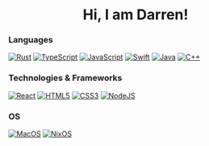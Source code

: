 <h1 align="center">Hi, I am Darren!</h1>

### Languages
[![Rust](https://img.shields.io/badge/rust-00c1ad?style=for-the-badge&logo=rust&logoColor=white)](https://github.com/DMJGilbert)
[![TypeScript](https://img.shields.io/badge/typescript-00c1ad?style=for-the-badge&logo=typescript&logoColor=white)](https://github.com/DMJGilbert)
[![JavaScript](https://img.shields.io/badge/javascript-00c1ad?style=for-the-badge&logo=javascript&logoColor=white)](https://github.com/DMJGilbert)
[![Swift](https://img.shields.io/badge/swift-00c1ad?style=for-the-badge&logo=swift&logoColor=white)](https://github.com/DMJGilbert)
[![Java](https://img.shields.io/badge/java-00c1ad?style=for-the-badge&logo=openjdk&logoColor=white)](https://github.com/DMJGilbert)
[![C++](https://img.shields.io/badge/c++-00c1ad?style=for-the-badge&logo=cplusplus&logoColor=white)](https://github.com/DMJGilbert)


### Technologies & Frameworks
[![React](https://img.shields.io/badge/react-00c1ad?style=for-the-badge&logo=react&logoColor=white)](https://github.com/DMJGilbert)
[![HTML5](https://img.shields.io/badge/html5-00c1ad?style=for-the-badge&logo=html5&logoColor=white)](https://github.com/DMJGilbert)
[![CSS3](https://img.shields.io/badge/css3-00c1ad?style=for-the-badge&logo=css3&logoColor=white)](https://github.com/DMJGilbert)
[![NodeJS](https://img.shields.io/badge/nodejs-00c1ad?style=for-the-badge&logo=node.js&logoColor=white)](https://github.com/DMJGilbert)

### OS
[![MacOS](https://img.shields.io/badge/MacOS-00c1ad?style=for-the-badge&logo=MacOS&logoColor=white)](https://github.com/DMJGilbert)
[![NixOS](https://img.shields.io/badge/NixOS-00c1ad?style=for-the-badge&logo=NixOS&logoColor=white)](https://github.com/DMJGilbert)

<!--
**DMJGilbert/DMJGilbert** is a ✨ _special_ ✨ repository because its `README.md` (this file) appears on your GitHub profile.

Here are some ideas to get you started:

- 🔭 I’m currently working on ...
- 🌱 I’m currently learning ...
- 👯 I’m looking to collaborate on ...
- 🤔 I’m looking for help with ...
- 💬 Ask me about ...
- 📫 How to reach me: ...
- 😄 Pronouns: ...
- ⚡ Fun fact: ...
-->
